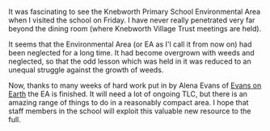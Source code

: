 It was fascinating to see the Knebworth Primary School Environmental Area when I visited the school on Friday. I have never really penetrated very far beyond the dining room (where Knebworth Village Trust meetings are held). 

It seems that the Environmental Area (or EA as I'l call it from now on) had been neglected for a long time. It had become overgrown with weeds and neglected, so that the odd lesson which was held in it was reduced to an unequal struggle against the growth of weeds.

Now, thanks to many weeks of hard work put in by Alena Evans of [Evans on Earth](https://www.facebook.com/EvansonEarthgardens/) the EA is finished. It will need a lot of ongoing TLC, but there is an amazing range of things to do in a reasonably compact area. I hope that staff members in the school will exploit this valuable new resource to the full.